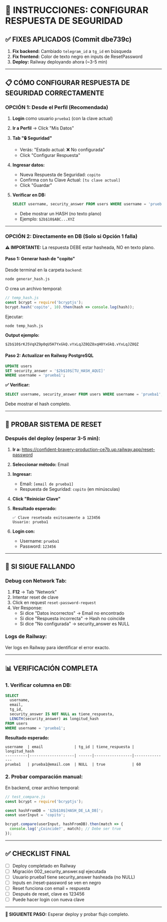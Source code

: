 # 🔐 INSTRUCCIONES: CONFIGURAR RESPUESTA DE SEGURIDAD

## ✅ FIXES APLICADOS (Commit dbe739c)

1. **Fix backend:** Cambiado `telegram_id` a `tg_id` en búsqueda
2. **Fix frontend:** Color de texto negro en inputs de ResetPassword
3. **Deploy:** Railway deployando ahora (~3-5 min)

---

## 📋 CÓMO CONFIGURAR RESPUESTA DE SEGURIDAD CORRECTAMENTE

### **OPCIÓN 1: Desde el Perfil (Recomendada)**

1. **Login** como usuario `prueba1` (con la clave actual)
   
2. **Ir a Perfil** → Click "Mis Datos"

3. **Tab "🔒 Seguridad"**
   - Verás: "Estado actual: ❌ No configurada"
   - Click "Configurar Respuesta"

4. **Ingresar datos:**
   - Nueva Respuesta de Seguridad: `copito`
   - Confirma con tu Clave Actual: `[tu clave actual]`
   - Click "Guardar"

5. **Verificar en DB:**
   ```sql
   SELECT username, security_answer FROM users WHERE username = 'prueba1';
   ```
   - Debe mostrar un HASH (no texto plano)
   - Ejemplo: `$2b$10$ABC...XYZ`

---

### **OPCIÓN 2: Directamente en DB (Solo si Opción 1 falla)**

**⚠️ IMPORTANTE:** La respuesta DEBE estar hasheada, NO en texto plano.

#### **Paso 1: Generar hash de "copito"**

Desde terminal en la carpeta `backend`:

```bash
node generar_hash.js
```

O crea un archivo temporal:
```javascript
// temp_hash.js
const bcrypt = require('bcryptjs');
bcrypt.hash('copito', 10).then(hash => console.log(hash));
```

Ejecutar:
```bash
node temp_hash.js
```

**Output ejemplo:**
```
$2b$10$rKJ5VqXZ9p0qU5H7YxGkQ.vYxLqJZ8QZ8xqH0YxGkQ.vYxLqJZ8QZ
```

#### **Paso 2: Actualizar en Railway PostgreSQL**

```sql
UPDATE users 
SET security_answer = '$2b$10$[TU_HASH_AQUI]'
WHERE username = 'prueba1';
```

**✅ Verificar:**
```sql
SELECT username, security_answer FROM users WHERE username = 'prueba1';
```

Debe mostrar el hash completo.

---

## 🧪 PROBAR SISTEMA DE RESET

### **Después del deploy (esperar 3-5 min):**

1. **Ir a:** https://confident-bravery-production-ce7b.up.railway.app/reset-password

2. **Seleccionar método:** Email

3. **Ingresar:**
   - Email: `[email de prueba1]`
   - Respuesta de Seguridad: `copito` (en minúsculas)

4. **Click "Reiniciar Clave"**

5. **Resultado esperado:**
   ```
   ✅ Clave reseteada exitosamente a 123456
   Usuario: prueba1
   ```

6. **Login con:**
   - Username: `prueba1`
   - Password: `123456`

---

## 🐛 SI SIGUE FALLANDO

### **Debug con Network Tab:**

1. **F12** → Tab "Network"
2. Intentar reset de clave
3. Click en request `reset-password-request`
4. Ver Response:
   - Si dice "Datos incorrectos" → Email no encontrado
   - Si dice "Respuesta incorrecta" → Hash no coincide
   - Si dice "No configurada" → security_answer es NULL

### **Logs de Railway:**

Ver logs en Railway para identificar el error exacto.

---

## 📊 VERIFICACIÓN COMPLETA

### **1. Verificar columna en DB:**
```sql
SELECT 
  username,
  email,
  tg_id,
  security_answer IS NOT NULL as tiene_respuesta,
  LENGTH(security_answer) as longitud_hash
FROM users 
WHERE username = 'prueba1';
```

**Resultado esperado:**
```
username  | email              | tg_id | tiene_respuesta | longitud_hash
----------|--------------------| ------|-----------------|---------------
prueba1   | prueba1@email.com  | NULL  | true            | 60
```

### **2. Probar comparación manual:**

En backend, crear archivo temporal:
```javascript
// test_compare.js
const bcrypt = require('bcryptjs');

const hashFromDB = '$2b$10$[HASH_DE_LA_DB]';
const userInput = 'copito';

bcrypt.compare(userInput, hashFromDB).then(match => {
  console.log('¿Coincide?', match); // Debe ser true
});
```

---

## ✅ CHECKLIST FINAL

- [ ] Deploy completado en Railway
- [ ] Migración 002_security_answer.sql ejecutada
- [ ] Usuario prueba1 tiene security_answer hasheada (no NULL)
- [ ] Inputs en /reset-password se ven en negro
- [ ] Reset funciona con email + respuesta
- [ ] Después de reset, clave es 123456
- [ ] Puede hacer login con nueva clave

---

**🎯 SIGUIENTE PASO:** Esperar deploy y probar flujo completo.
